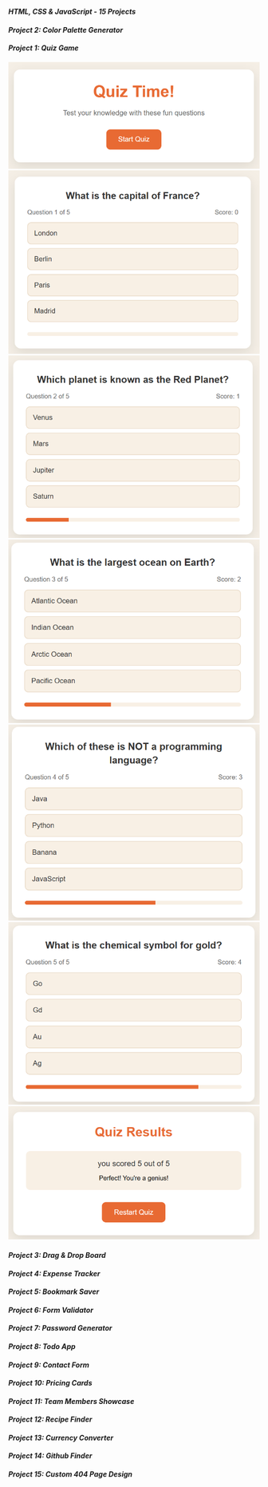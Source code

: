**_HTML, CSS & JavaScript - 15 Projects_**

<h4><em>Project 2: Color Palette Generator</em><h4>

<h4><em>Project 1: Quiz Game</em><h4>

![image](/Quiz-Game/assets/start-screen.png)
![image](/Quiz-Game/assets/question1.png)
![image](/Quiz-Game/assets/question2.png)
![image](/Quiz-Game/assets/question3.png)
![image](/Quiz-Game/assets/question4.png)
![image](/Quiz-Game/assets/question5.png)
![image](/Quiz-Game/assets/results-screen.png)

<h4><em>Project 3: Drag & Drop Board</em><h4>

<h4><em>Project 4: Expense Tracker</em><h4>

<h4><em>Project 5: Bookmark Saver</em><h4>

<h4><em>Project 6: Form Validator</em><h4>

<h4><em>Project 7: Password Generator</em><h4>

<h4><em>Project 8: Todo App</em><h4>

<h4><em>Project 9: Contact Form</em><h4>

<h4><em>Project 10: Pricing Cards</em><h4>

<h4><em>Project 11: Team Members Showcase</em><h4>

<h4><em>Project 12: Recipe Finder</em><h4>

<h4><em>Project 13: Currency Converter</em><h4>

<h4><em>Project 14: Github Finder</em><h4>

<h4><em>Project 15: Custom 404 Page Design</em><h4>
